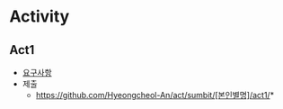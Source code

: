 # Activity

## Act1

- [요구사항](https://github.com/Hyeongcheol-An/act/tree/master/activity/act1)
- 제출
    - https://github.com/Hyeongcheol-An/act/sumbit/[본인별명]/act1/*